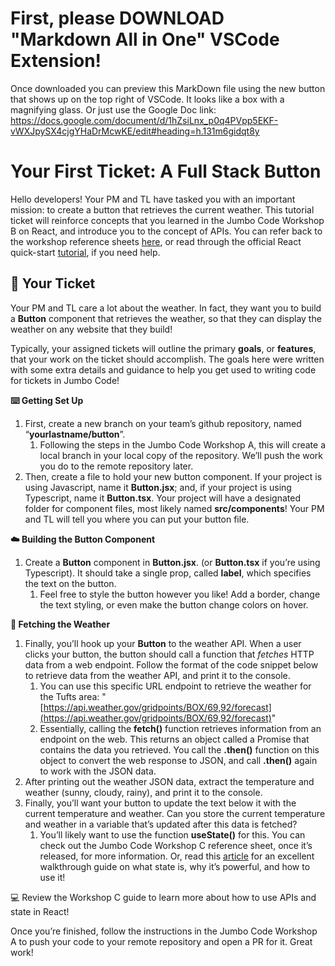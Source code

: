 # First, please DOWNLOAD "Markdown All in One" VSCode Extension!
Once downloaded you can preview this MarkDown file using the new button that shows up on the top right of VSCode. It looks like a box with a magnifying glass. Or just use the Google Doc link: https://docs.google.com/document/d/1hZsiLnx_p0q4PVpp5EKF-vWXJpySX4cjgYHaDrMcwKE/edit#heading=h.131m6gidqt8y


# **Your First Ticket: A Full Stack Button**

Hello developers\! Your PM and TL have tasked you with an important mission: to create a button that retrieves the current weather. This tutorial ticket will reinforce concepts that you learned in the Jumbo Code Workshop B on React, and introduce you to the concept of APIs. You can refer back to the workshop reference sheets [here](https://jumbocode.ben.page/reference), or read through the official React quick-start [tutorial](https://react.dev/learn), if you need help.

## 🎯 **Your Ticket**

Your PM and TL care a lot about the weather. In fact, they want you to build a **Button** component that retrieves the weather, so that they can display the weather on any website that they build\!

Typically, your assigned tickets will outline the primary **goals**, or **features**, that your work on the ticket should accomplish. The goals here were written with some extra details and guidance to help you get used to writing code for tickets in Jumbo Code\!

**⌨️ Getting Set Up**

1. First, create a new branch on your team’s github repository, named “**yourlastname/button**”.  
   1. Following the steps in the Jumbo Code Workshop A, this will create a local branch in your local copy of the repository. We’ll push the work you do to the remote repository later.   
2. Then, create a file to hold your new button component. If your project is using Javascript, name it **Button.jsx**; and, if your project is using Typescript, name it **Button.tsx**. Your project will have a designated folder for component files, most likely named **src/components**\! Your PM and TL will tell you where you can put your button file.

**☁️ Building the Button Component**

1. Create a **Button** component in **Button.jsx**. (or **Button.tsx** if you’re using Typescript). It should take a single prop, called **label**, which specifies the text on the button.  
   1. Feel free to style the button however you like\! Add a border, change the text styling, or even make the button change colors on hover.

**💬 Fetching the Weather**

1. Finally, you’ll hook up your **Button** to the weather API. When a user clicks your button, the button should call a function that *fetches* HTTP data from a web endpoint. Follow the format of the code snippet below to retrieve data from the weather API, and print it to the console.  
   1. You can use this specific URL endpoint to retrieve the weather for the Tufts area: "[https://api.weather.gov/gridpoints/BOX/69,92/forecast](https://api.weather.gov/gridpoints/BOX/69,92/forecast)"  
   2. Essentially, calling the **fetch()** function retrieves information from an endpoint on the web. This returns an object called a Promise that contains the data you retrieved. You call the **.then()** function on this object to convert the web response to JSON, and call **.then()** again to work with the JSON data.   
2. After printing out the weather JSON data, extract the temperature and weather (sunny, cloudy, rainy), and print it to the console.  
3. Finally, you’ll want your button to update the text below it with the current temperature and weather. Can you store the current temperature and weather in a variable that’s updated after this data is fetched?  
   1. You’ll likely want to use the function **useState()** for this. You can check out the Jumbo Code Workshop C reference sheet, once it’s released, for more information. Or, read this [article](https://react.dev/learn/reacting-to-input-with-state) for an excellent walkthrough guide on what state is, why it’s powerful, and how to use it\!

	  
💻 Review the Workshop C guide to learn more about how to use APIs and state in React\!

Once you’re finished, follow the instructions in the Jumbo Code Workshop A to push your code to your remote repository and open a PR for it. Great work\! 